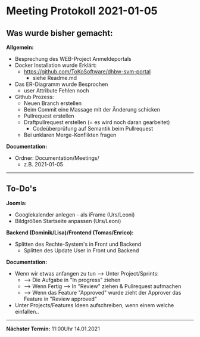 # Meeting Protokoll 2021-01-05

## Was wurde bisher gemacht:

**Allgemein:**
  - Besprechung des WEB-Project Anmeldeportals
  - Docker Installation wurde Erklärt:
	  - https://github.com/ToKoSoftware/dhbw-svm-portal
	    - siehe Readme.md
  - Das ER-Diagramm wurde Besprochen
	  - user Attribute Fehlen noch
  - Github Prozess:
	  - Neuen Branch erstellen
	  - Beim Commit eine Massage mit der Änderung schicken
	  - Pullrequest erstellen
    - Draftpullrequest erstellen (= es wird noch daran gearbeitet)
      - Codeüberprüfung auf Semantik beim Pullrequest
    - Bei unklaren Merge-Konflikten fragen

**Documentation:**
  - Ordner: Documentation/Meetings/
	  - z.B. 2021-01-05

---

## To-Do's

**Joomla:**
  - Googlekalender anlegen - als iFrame (Urs/Leoni)
  - Bildgrößen Startseite anpassen (Urs/Leoni)

**Backend (Dominik/Lisa)/Frontend (Tomas/Enrico):**
  - Splitten des Rechte-System's in Front und Backend
	- Splitten des Update User in Front und Backend

**Documentation:**
  - Wenn wir etwas anfangen zu tun --> Unter Project/Sprints:
	  - --> Die Aufgabe in "In progress" ziehen
    - --> Wenn Fertig --> In "Review" ziehen & Pullrequest aufmachen
    - --> Wenn das Feature "Approved" wurde zieht der Approver das Feature in "Review approved"
  - Unter Projects/Features Ideen aufschreiben, wenn einem welche einfallen..

---

**Nächster Termin:**
11:00Uhr 14.01.2021
